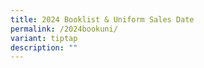 ```yaml
---
title: 2024 Booklist & Uniform Sales Date
permalink: /2024bookuni/
variant: tiptap
description: ""
---
```

